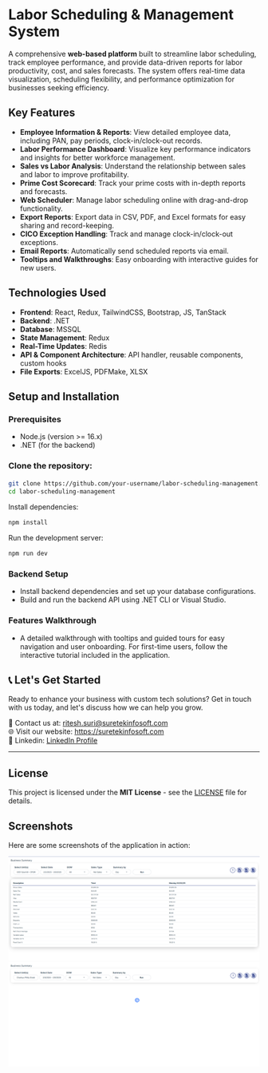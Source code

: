 # Labor Scheduling & Management System

A comprehensive **web-based platform** built to streamline labor scheduling, track employee performance, and provide data-driven reports for labor productivity, cost, and sales forecasts. The system offers real-time data visualization, scheduling flexibility, and performance optimization for businesses seeking efficiency.

## Key Features

- **Employee Information & Reports**: View detailed employee data, including PAN, pay periods, clock-in/clock-out records.
- **Labor Performance Dashboard**: Visualize key performance indicators and insights for better workforce management.
- **Sales vs Labor Analysis**: Understand the relationship between sales and labor to improve profitability.
- **Prime Cost Scorecard**: Track your prime costs with in-depth reports and forecasts.
- **Web Scheduler**: Manage labor scheduling online with drag-and-drop functionality.
- **Export Reports**: Export data in CSV, PDF, and Excel formats for easy sharing and record-keeping.
- **CICO Exception Handling**: Track and manage clock-in/clock-out exceptions.
- **Email Reports**: Automatically send scheduled reports via email.
- **Tooltips and Walkthroughs**: Easy onboarding with interactive guides for new users.

## Technologies Used

- **Frontend**: React, Redux, TailwindCSS, Bootstrap, JS, TanStack
- **Backend**: .NET
- **Database**: MSSQL
- **State Management**: Redux
- **Real-Time Updates**: Redis
- **API & Component Architecture**: API handler, reusable components, custom hooks
- **File Exports**: ExcelJS, PDFMake, XLSX

## Setup and Installation

### Prerequisites

- Node.js (version >= 16.x)
- .NET (for the backend)

### Clone the repository:

```bash
git clone https://github.com/your-username/labor-scheduling-management.git
cd labor-scheduling-management
```
Install dependencies:
```bash
npm install
```
Run the development server:
```bash
npm run dev
```

### Backend Setup
- Install backend dependencies and set up your database configurations.
- Build and run the backend API using .NET CLI or Visual Studio.

### Features Walkthrough
- A detailed walkthrough with tooltips and guided tours for easy navigation and user onboarding. For first-time users, follow the interactive tutorial included in the application.

## 📞 Let's Get Started

Ready to enhance your business with custom tech solutions? Get in touch with us today, and let's discuss how we can help you grow.

📧 Contact us at: ritesh.suri@suretekinfosoft.com  
🌐 Visit our website: https://suretekinfosoft.com   
🔗 Linkedin: [LinkedIn Profile](https://www.linkedin.com/company/suretek-infosoft-pvt--ltd-/posts/?feedView=all)

---

## License

This project is licensed under the **MIT License** - see the [LICENSE](LICENSE) file for details.

## Screenshots

Here are some screenshots of the application in action:

![Report Screenshot](assets/images/report-screenshot.png)
![Report Loading Skeleton](assets/images/loading-skeleton.png)


